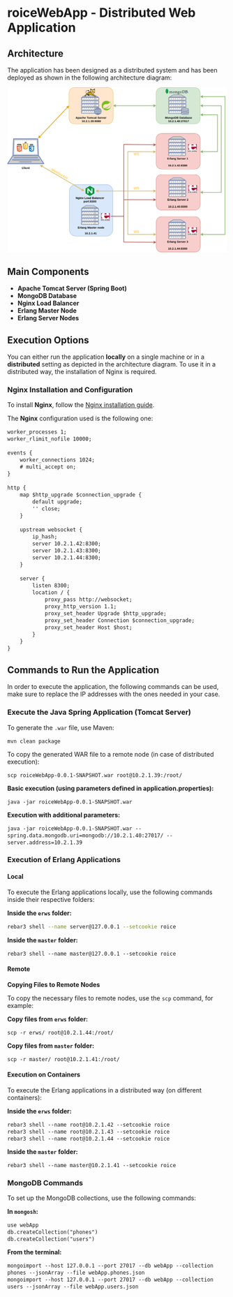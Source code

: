 # roiceWebApp - Distributed Web Application
## Architecture

The application has been designed as a distributed system and has been deployed as shown in the following architecture diagram:

<p align="center">
<img src="doc/system_architecture.png" alt="System Architecture" width="600" height="auto">
</p>

## Main Components

- **Apache Tomcat Server (Spring Boot)**
- **MongoDB Database**
- **Nginx Load Balancer**
- **Erlang Master Node**
- **Erlang Server Nodes**



## Execution Options

You can either run the application **locally** on a single machine or in a **distributed** setting as depicted in the architecture diagram. To use it in a distributed way, the installation of Nginx is required.



### Nginx Installation and Configuration

To install **Nginx**, follow the [Nginx installation guide](https://docs.nginx.com/nginx/admin-guide/installing-nginx/installing-nginx-open-source/).

The **Nginx** configuration used is the following one:

```
worker_processes 1;
worker_rlimit_nofile 10000;

events {
    worker_connections 1024;
    # multi_accept on;
}

http {
    map $http_upgrade $connection_upgrade {
        default upgrade;
        '' close;
    }
    
    upstream websocket {
        ip_hash;
        server 10.2.1.42:8300;
        server 10.2.1.43:8300;
        server 10.2.1.44:8300;
    }
    
    server {
        listen 8300;
        location / {
            proxy_pass http://websocket;
            proxy_http_version 1.1;
            proxy_set_header Upgrade $http_upgrade;
            proxy_set_header Connection $connection_upgrade;
            proxy_set_header Host $host;
        }
    }
}

```



## Commands to Run the Application

In order to execute the application, the following commands can be used, make sure to replace the IP addresses with the ones needed in your case. 



### Execute the Java Spring Application (Tomcat Server)

To generate the `.war` file, use Maven:

```
mvn clean package
```

To copy the generated WAR file to a remote node (in case of distributed execution):

```
scp roiceWebApp-0.0.1-SNAPSHOT.war root@10.2.1.39:/root/
```

**Basic execution (using parameters defined in application.properties):**

```
java -jar roiceWebApp-0.0.1-SNAPSHOT.war
```

**Execution with additional parameters:**

```
java -jar roiceWebApp-0.0.1-SNAPSHOT.war --spring.data.mongodb.uri=mongodb://10.2.1.40:27017/ --server.address=10.2.1.39
```



### Execution of Erlang Applications

#### Local

To execute the Erlang applications locally, use the following commands inside their respective folders:

**Inside the `erws` folder:**

```sh
rebar3 shell --name server@127.0.0.1 --setcookie roice
```

**Inside the `master` folder:**

```
rebar3 shell --name master@127.0.0.1 --setcookie roice
```

#### Remote

**Copying Files to Remote Nodes**

To copy the necessary files to remote nodes, use the `scp` command, for example:

**Copy files from `erws` folder:**

```
scp -r erws/ root@10.2.1.44:/root/
```

**Copy files from `master` folder:**

```
scp -r master/ root@10.2.1.41:/root/
```

#### Execution on Containers

To execute the Erlang applications in a distributed way (on different containers):

**Inside the `erws` folder:**

```
rebar3 shell --name root@10.2.1.42 --setcookie roice
rebar3 shell --name root@10.2.1.43 --setcookie roice
rebar3 shell --name root@10.2.1.44 --setcookie roice
```

**Inside the `master` folder:**

```
rebar3 shell --name master@10.2.1.41 --setcookie roice
```



### MongoDB Commands

To set up the MongoDB collections, use the following commands:

**In `mongosh`:**

```
use webApp
db.createCollection("phones")
db.createCollection("users")
```

**From the terminal:**

```
mongoimport --host 127.0.0.1 --port 27017 --db webApp --collection phones --jsonArray --file webApp.phones.json
mongoimport --host 127.0.0.1 --port 27017 --db webApp --collection users --jsonArray --file webApp.users.json
```
